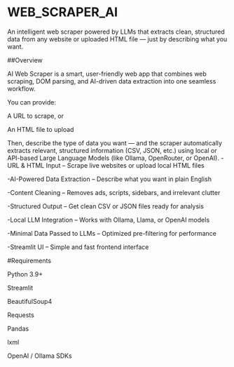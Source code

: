 ﻿# WEB_SCRAPER_AI
An intelligent web scraper powered by LLMs that extracts clean, structured data from any website or uploaded HTML file — just by describing what you want.

##Overview

AI Web Scraper is a smart, user-friendly web app that combines web scraping, DOM parsing, and AI-driven data extraction into one seamless workflow.

You can provide:

A URL to scrape, or

An HTML file to upload

Then, describe the type of data you want — and the scraper automatically extracts relevant, structured information (CSV, JSON, etc.) using local or API-based Large Language Models (like Ollama, OpenRouter, or OpenAI).
-URL & HTML Input – Scrape live websites or upload local HTML files

-AI-Powered Data Extraction – Describe what you want in plain English

-Content Cleaning – Removes ads, scripts, sidebars, and irrelevant clutter

-Structured Output – Get clean CSV or JSON files ready for analysis

-Local LLM Integration – Works with Ollama, Llama, or OpenAI models

-Minimal Data Passed to LLMs – Optimized pre-filtering for performance

-Streamlit UI – Simple and fast frontend interface

#Requirements

Python 3.9+

Streamlit

BeautifulSoup4

Requests

Pandas

lxml

OpenAI / Ollama SDKs




